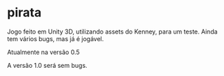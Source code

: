 # pirata

Jogo feito em Unity 3D, utilizando assets do Kenney, para um teste.
Ainda tem vários bugs, mas já é jogável.

Atualmente na versão 0.5

A versão 1.0 será sem bugs.

